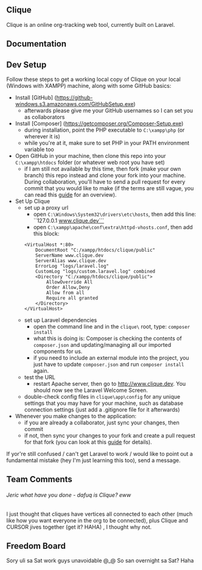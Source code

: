 ## Clique

Clique is an online org-tracking web tool, currently built on Laravel. 

## Documentation

## Dev Setup

Follow these steps to get a working local copy of Clique on your local (Windows with XAMPP) machine, along with some GitHub basics:

- Install [GitHub] (https://github-windows.s3.amazonaws.com/GitHubSetup.exe) 
  - afterwards please give me your GitHub usernames so I can set you as collaborators
- Install [Composer] (https://getcomposer.org/Composer-Setup.exe)
  - during installation, point the PHP executable to `C:\xampp\php` (or wherever it is)
  - while you're at it, make sure to set PHP in your PATH environment variable too
- Open GitHub in your machine, then clone this repo into your `C:\xampp\htdocs` folder (or whatever web root you have set)
  - if I am still not available by this time, then fork (make your own branch) this repo instead and clone your fork into your machine. During collaboration, you'll have to send a pull request for every commit that you would like to make (if the terms are still vague, you can read this [guide](https://help.github.com/categories/collaborating/) for an overview).
- Set Up Clique
  - set up a proxy url
    - open `C:\Windows\System32\drivers\etc\hosts`, then add this line: ``127.0.0.1             www.clique.dev```
    - open `C:\xampp\apache\conf\extra\httpd-vhosts.conf`, then add this block:
    ```
    <VirtualHost *:80>
        DocumentRoot "C:/xampp/htdocs/clique/public"
        ServerName www.clique.dev
        ServerAlias www.clique.dev
        ErrorLog "logs/laravel.log"
        CustomLog "logs/custom.laravel.log" combined
        <Directory "C:/xampp/htdocs/clique/public">
            AllowOverride All
            Order Allow,Deny
            Allow from all
            Require all granted
        </Directory>
    </VirtualHost>
    ```
  - set up Laravel dependencies 
    - open the command line and in the `clique\` root, type: `composer install`
    - what this is doing is: Composer is checking the contents of `composer.json` and updating/managing all our imported components for us. 
    - if you need to include an external module into the project, you just have to update `composer.json` and run `composer install` again.
  - test the URL
    - restart Apache server, then go to http://www.clique.dev. You should now see the Laravel Welcome Screen.
  - double-check config files in `clique\app\config` for any unique settings that you may have for your machine, such as database connection settings (just add a .gitignore file for it afterwards)
- Whenever you make changes to the application:
  - if you are already a collaborator, just sync your changes, then commit
  - if not, then sync your changes to your fork and create a pull request for that fork (you can look at this [guide](https://help.github.com/categories/collaborating/) for details).

If yor're still confused / can't get Laravel to work / would like to point out a fundamental mistake (hey I'm just learning this too), send a message. 

## Team Comments

###### Jeric what have you done - dafuq is Clique? eww ######

I just thought that cliques have vertices all connected to each other (much like how you want everyone in the org to be connected), plus Clique and CURSOR jives together (get it? HAHA) , I thought why not. 

## Freedom Board

Sory uli sa Sat work guys unavoidable @_@
So san overnight sa Sat? Haha

